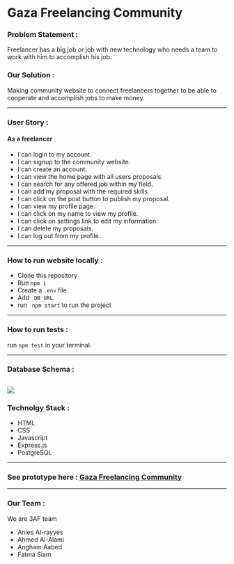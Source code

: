 # **Gaza Freelancing Community**

### **Problem Statement** :

Freelancer has a big job or job with new technology who needs a team to work with him to accomplish his job.

### **Our Solution** : 

Making community website to connect freelancers together to be able to cooperate and accomplish jobs to make money.

----

### **User Story** : 
 #### As a freelancer
  * I can login to my account.
  * I can signup to the community website.
  * I can create an account.
  * I can view the home page with all users proposals.
   * I can search for any offered job within my field.
  * I can add my proposal with the required skills.
  * I can click on the post button to publish my proposal.
  * I can view my profile page.
  * I can click on my name to view my profile.
  * I can click on settings link to edit my information.
  * I can delete my proposals.
  * I can log out from my profile.
  ----
### **How to run website locally** : 
 * Clone this repository
* Run ``` npm i ```
* Create a ```.env``` file
* Add ``` DB_URL```.
* run ``` npm start``` to run the project
---

### **How to run tests** :  
run ```npm test``` in your terminal.

--- 

### **Database Schema** : 
![](https://i.imgur.com/aEnpCBq.png)
--- 


### **Technolgy Stack** : 

  * HTML
  * CSS
  * Javascript
  * Express.js
  * PostgreSQL 
  ---

###  See prototype here : [Gaza Freelancing Community](https://www.figma.com/proto/LnsxHtJluP3LHhyxXrs7i4Xg/GFC?node-id=12%3A2&scaling=min-zoom)
 ---
 ### **Our Team** : 
  We are 3AF team 
   * Anies Al-rayyes
   * Ahmed Al-Alami
   * Angham Aabed
   * Fatma Siam

